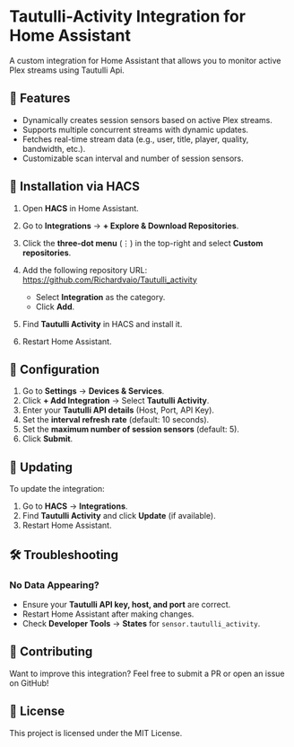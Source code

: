 # Tautulli-Activity Integration for Home Assistant

A custom integration for Home Assistant that allows you to monitor active Plex streams using Tautulli Api.

## 📌 Features

- Dynamically creates session sensors based on active Plex streams.
- Supports multiple concurrent streams with dynamic updates.
- Fetches real-time stream data (e.g., user, title, player, quality, bandwidth, etc.).
- Customizable scan interval and number of session sensors.


## 🚀 Installation via HACS

  1. Open **HACS** in Home Assistant.
  2. Go to **Integrations** → **+ Explore & Download Repositories**.
  3. Click the **three-dot menu** (⋮) in the top-right and select **Custom repositories**.
  4. Add the following repository URL: https://github.com/Richardvaio/Tautulli_activity
     - Select **Integration** as the category.
     - Click **Add**.

  5. Find **Tautulli Activity** in HACS and install it.
  6. Restart Home Assistant.



## 🔧 Configuration

  1. Go to **Settings** → **Devices & Services**.
  2. Click **+ Add Integration** → Select **Tautulli Activity**.
  3. Enter your **Tautulli API details** (Host, Port, API Key).
  4. Set the **interval refresh rate** (default: 10 seconds).
  5. Set the **maximum number of session sensors** (default: 5).
  6. Click **Submit**.



## 🔄 Updating

To update the integration:

  1. Go to **HACS** → **Integrations**.
  2. Find **Tautulli Activity** and click **Update** (if available).
  3. Restart Home Assistant.

## 🛠 Troubleshooting

### No Data Appearing?

- Ensure your **Tautulli API key, host, and port** are correct.
- Restart Home Assistant after making changes.
- Check **Developer Tools** → **States** for `sensor.tautulli_activity`.



## 🤝 Contributing
Want to improve this integration? Feel free to submit a PR or open an issue on GitHub!



## 📜 License
This project is licensed under the MIT License.
